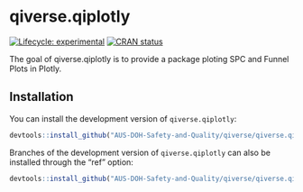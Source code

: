 
<!-- README.md is generated from README.Rmd. Please edit that file -->

# qiverse.qiplotly

<!-- badges: start -->

[![Lifecycle:
experimental](https://img.shields.io/badge/lifecycle-experimental-orange.svg)](https://lifecycle.r-lib.org/articles/stages.html#experimental)
[![CRAN
status](https://www.r-pkg.org/badges/version/qiverse.qiplotly)](https://CRAN.R-project.org/package=qiverse.qiplotly)

<!-- badges: end -->

The goal of qiverse.qiplotly is to provide a package ploting SPC and
Funnel Plots in Plotly.

## Installation

You can install the development version of `qiverse.qiplotly`:

``` r
devtools::install_github("AUS-DOH-Safety-and-Quality/qiverse/qiverse.qiplotly")
```

Branches of the development version of `qiverse.qiplotly` can also be
installed through the “ref” option:

``` r
devtools::install_github("AUS-DOH-Safety-and-Quality/qiverse/qiverse.qiplotly", ref = "branch-a")
```
